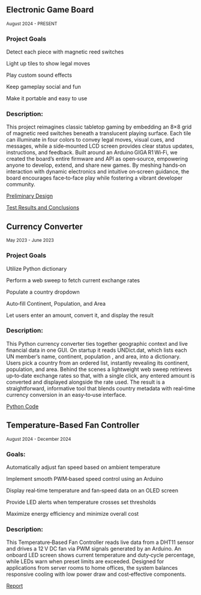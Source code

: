 ## **Electronic Game Board**


<sup> August 2024 - PRESENT </sup>

### Project Goals


Detect each piece with magnetic reed switches

Light up tiles to show legal moves

Play custom sound effects

Keep gameplay social and fun

Make it portable and easy to use

### Description:

This project reimagines classic tabletop gaming by embedding an 8×8 grid of magnetic reed switches beneath a translucent playing surface. Each tile can illuminate in four colors to convey legal moves, visual cues, and messages, while a side‑mounted LCD screen provides clear status updates, instructions, and feedback. Built around an Arduino GIGA R1 Wi‑Fi, we created the board’s entire firmware and API as open‑source, empowering anyone to develop, extend, and share new games. By meshing hands‑on interaction with dynamic electronics and intuitive on‑screen guidance, the board encourages face‑to‑face play while fostering a vibrant developer community.

[Preliminary Design](https://drive.google.com/uc?export=download&id=1U4pKd64izw8tKl4V7rxhIjDhB5MH5MYS)

[Test Results and Conclusions](https://drive.google.com/uc?export=download&id=19E9zmEoRsXaCVWKCJZNxGA-2v07nwN2L)


## **Currency Converter**

<sup> May 2023 - June 2023 </sup>

### Project Goals

Utilize Python dictionary

Perform a web sweep to fetch current exchange rates

Populate a country dropdown

Auto‑fill Continent, Population, and Area

Let users enter an amount, convert it, and display the result

### Description:

This Python currency converter ties together geographic context and live financial data in one GUI. On startup it reads UNDict.dat, which lists each UN member’s name, continent, population , and area, into a dictionary. Users pick a country from an ordered list, instantly revealing its continent, population, and area. Behind the scenes a lightweight web sweep retrieves up‑to‑date exchange rates so that, with a single click, any entered amount is converted and displayed alongside the rate used. The result is a straightforward, informative tool that blends country metadata with real‑time currency conversion in an easy‑to‑use interface.

[Python Code](https://drive.google.com/uc?export=download&id=1-DG0o_R1mMtePjM1dkZnr370v8BHsMB8)

## **Temperature-Based Fan Controller**

<sup> August 2024 - December 2024 </sup>

### Goals:

Automatically adjust fan speed based on ambient temperature

Implement smooth PWM‑based speed control using an Arduino

Display real‑time temperature and fan‑speed data on an OLED screen

Provide LED alerts when temperature crosses set thresholds

Maximize energy efficiency and minimize overall cost

### Description:

This Temperature‑Based Fan Controller reads live data from a DHT11 sensor and drives a 12 V DC fan via PWM signals generated by an Arduino. An onboard LED screen shows current temperature and duty‑cycle percentage, while LEDs warn when preset limits are exceeded. Designed for applications from server rooms to home offices, the system balances responsive cooling with low power draw and cost‑effective components.

[Report](https://drive.google.com/uc?export=download&id=1eNBtAYVATDj-tDWjzC1vQDBgroVsIUFT)



